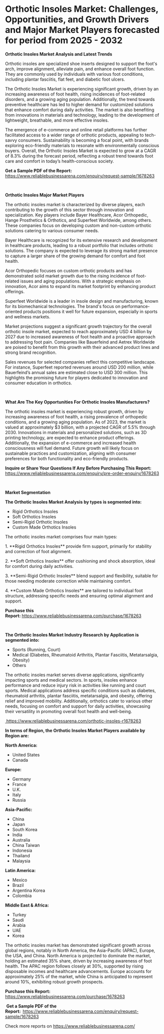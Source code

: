 <p><h1>Orthotic Insoles Market: Challenges, Opportunities, and Growth Drivers and Major Market Players forecasted for period from 2025 - 2032</h1></p><p><strong>Orthotic Insoles Market Analysis and Latest Trends</strong></p>
<p><p>Orthotic insoles are specialized shoe inserts designed to support the foot's arch, improve alignment, alleviate pain, and enhance overall foot function. They are commonly used by individuals with various foot conditions, including plantar fasciitis, flat feet, and diabetic foot ulcers. </p><p>The Orthotic Insoles Market is experiencing significant growth, driven by an increasing awareness of foot health, rising incidences of foot-related disorders, and a growing aging population. Additionally, the trend towards preventive healthcare has led to higher demand for customized solutions that enhance comfort during daily activities. The market is also benefiting from innovations in materials and technology, leading to the development of lightweight, breathable, and more effective insoles. </p><p>The emergence of e-commerce and online retail platforms has further facilitated access to a wider range of orthotic products, appealing to tech-savvy consumers. Sustainability is becoming a focal point, with brands exploring eco-friendly materials to resonate with environmentally conscious buyers. Overall, the Orthotic Insoles Market is expected to grow at a CAGR of 8.3% during the forecast period, reflecting a robust trend towards foot care and comfort in today’s health-conscious society.</p></p>
<p><strong>Get a Sample PDF of the Report:&nbsp;</strong> <a href="https://www.reliablebusinessarena.com/enquiry/request-sample/1678263?utm_campaign=3578&utm_medium=2&utm_source=Github&utm_content=ia&utm_term=25032025&utm_id=orthotic-insoles">https://www.reliablebusinessarena.com/enquiry/request-sample/1678263</a></p>
<p>&nbsp;</p>
<p><strong>Orthotic Insoles Major Market Players</strong></p>
<p><p>The orthotic insoles market is characterized by diverse players, each contributing to the growth of this sector through innovation and specialization. Key players include Bayer Healthcare, Acor Orthopedic, Hange Prosthetics & Orthotics, and Superfeet Worldwide, among others. These companies focus on developing custom and non-custom orthotic solutions catering to various consumer needs.</p><p>Bayer Healthcare is recognized for its extensive research and development in healthcare products, leading to a robust portfolio that includes orthotic solutions. The company is expected to leverage its strong market presence to capture a larger share of the growing demand for comfort and foot health.</p><p>Acor Orthopedic focuses on custom orthotic products and has demonstrated solid market growth due to the rising incidence of foot-related issues and aging populations. With a strategic emphasis on innovation, Acor aims to expand its market footprint by enhancing product offerings.</p><p>Superfeet Worldwide is a leader in insole design and manufacturing, known for its biomechanical technologies. The brand's focus on performance-oriented products positions it well for future expansion, especially in sports and wellness markets.</p><p>Market projections suggest a significant growth trajectory for the overall orthotic insole market, expected to reach approximately USD 4 billion by 2027 due to increased awareness of foot health and a proactive approach to addressing foot pain. Companies like Bauerfeind and Aetrex Worldwide are poised to benefit from this growth with their advanced product lines and strong brand recognition.</p><p>Sales revenues for selected companies reflect this competitive landscape. For instance, Superfeet reported revenues around USD 200 million, while Bauerfeind’s annual sales are estimated close to USD 300 million. This highlights the promising future for players dedicated to innovation and consumer education in orthotics.</p></p>
<p>&nbsp;</p>
<p><strong>What Are The Key Opportunities For Orthotic Insoles Manufacturers?</strong></p>
<p><p>The orthotic insoles market is experiencing robust growth, driven by increasing awareness of foot health, a rising prevalence of orthopedic conditions, and a growing aging population. As of 2023, the market is valued at approximately $3 billion, with a projected CAGR of 5.5% through 2030. Innovations in materials and personalized solutions, such as 3D printing technology, are expected to enhance product offerings. Additionally, the expansion of e-commerce and increased health consciousness will fuel demand. Future growth will likely focus on sustainable practices and customization, aligning with consumer preferences for both functionality and eco-friendly products.</p></p>
<p><strong>Inquire or Share Your Questions If Any Before Purchasing This Report:</strong> <a href="https://www.reliablebusinessarena.com/enquiry/pre-order-enquiry/1678263?utm_campaign=3578&utm_medium=2&utm_source=Github&utm_content=ia&utm_term=25032025&utm_id=orthotic-insoles">https://www.reliablebusinessarena.com/enquiry/pre-order-enquiry/1678263</a></p>
<p>&nbsp;</p>
<p><strong>Market Segmentation</strong></p>
<p><strong>The Orthotic Insoles Market Analysis by types is segmented into:</strong></p>
<p><ul><li>Rigid Orthotics Insoles</li><li>Soft Orthotics Insoles</li><li>Semi-Rigid Orthotic Insoles</li><li>Custom Made Orthotics Insoles</li></ul></p>
<p><p>The orthotic insoles market comprises four main types: </p><p>1. **Rigid Orthotics Insoles** provide firm support, primarily for stability and correction of foot alignment.</p><p>2. **Soft Orthotics Insoles** offer cushioning and shock absorption, ideal for comfort during daily activities.</p><p>3. **Semi-Rigid Orthotic Insoles** blend support and flexibility, suitable for those needing moderate correction while maintaining comfort.</p><p>4. **Custom Made Orthotics Insoles** are tailored to individual foot structure, addressing specific needs and ensuring optimal alignment and support.</p></p>
<p><strong>Purchase this Report:&nbsp;</strong><a href="https://www.reliablebusinessarena.com/purchase/1678263?utm_campaign=3578&utm_medium=2&utm_source=Github&utm_content=ia&utm_term=25032025&utm_id=orthotic-insoles">https://www.reliablebusinessarena.com/purchase/1678263</a></p>
<p>&nbsp;</p>
<p><strong>The Orthotic Insoles Market Industry Research by Application is segmented into:</strong></p>
<p><ul><li>Sports (Running, Court)</li><li>Medical (Diabetes, Rheumatoid Arthritis, Plantar Fasciitis, Metatarsalgia, Obesity)</li><li>Others</li></ul></p>
<p><p>The orthotic insoles market serves diverse applications, significantly impacting sports and medical sectors. In sports, insoles enhance performance and reduce injury risk in activities like running and court sports. Medical applications address specific conditions such as diabetes, rheumatoid arthritis, plantar fasciitis, metatarsalgia, and obesity, offering relief and improved mobility. Additionally, orthotics cater to various other needs, focusing on comfort and support for daily activities, showcasing their versatility in promoting overall foot health and well-being.</p></p>
<p><a href="https://www.reliablebusinessarena.com/orthotic-insoles-r1678263?utm_campaign=3578&utm_medium=2&utm_source=Github&utm_content=ia&utm_term=25032025&utm_id=orthotic-insoles">&nbsp;https://www.reliablebusinessarena.com/orthotic-insoles-r1678263</a></p>
<p><strong>In terms of Region, the Orthotic Insoles Market Players available by Region are:</strong></p>
<p>
    <p> <strong> North America: </strong>
        <ul>
            <li>United States</li>
            <li>Canada</li>
        </ul>
        </p> 
    <p> <strong> Europe: </strong>
        <ul>
            <li>Germany</li>
            <li>France</li>
            <li>U.K.</li>
            <li>Italy</li>
            <li>Russia</li>
        </ul>
        </p> 
    <p> <strong> Asia-Pacific: </strong>
        <ul>
            <li>China</li>
            <li>Japan</li>
            <li>South Korea</li>
            <li>India</li>
            <li>Australia</li>
            <li>China Taiwan</li>
            <li>Indonesia</li>
            <li>Thailand</li>
            <li>Malaysia</li>
        </ul>
        </p> 
    <p> <strong> Latin America: </strong>
        <ul>
            <li>Mexico</li>
            <li>Brazil</li>
            <li>Argentina Korea</li>
            <li>Colombia</li>
        </ul>
        </p> 
    <p> <strong> Middle East & Africa: </strong>
        <ul>
            <li>Turkey</li>
            <li>Saudi</li>
            <li>Arabia</li>
            <li>UAE</li>
            <li>Korea</li>
        </ul>
    </p>
    </p>
<p><p>The orthotic insoles market has demonstrated significant growth across global regions, notably in North America, the Asia-Pacific (APAC), Europe, the USA, and China. North America is projected to dominate the market, holding an estimated 35% share, driven by increasing awareness of foot health. The APAC region follows closely at 30%, supported by rising disposable incomes and healthcare advancements. Europe accounts for approximately 25% of the market, while China is anticipated to represent around 10%, exhibiting robust growth prospects.</p></p>
<p><strong>Purchase this Report: </strong><a href="https://www.reliablebusinessarena.com/purchase/1678263?utm_campaign=3578&utm_medium=2&utm_source=Github&utm_content=ia&utm_term=25032025&utm_id=orthotic-insoles">https://www.reliablebusinessarena.com/purchase/1678263</a></p>
<p>&nbsp;<strong>Get a Sample PDF of the Report:&nbsp;&nbsp;</strong><a href="https://www.reliablebusinessarena.com/enquiry/request-sample/1678263?utm_campaign=3578&utm_medium=2&utm_source=Github&utm_content=ia&utm_term=25032025&utm_id=orthotic-insoles">https://www.reliablebusinessarena.com/enquiry/request-sample/1678263</a></p>
<p><strong></strong></p>
<p>Check more reports on <a href="https://www.reliablebusinessarena.com/?utm_campaign=3578&utm_medium=2&utm_source=Github&utm_content=ia&utm_term=25032025&utm_id=orthotic-insoles">https://www.reliablebusinessarena.com/</a></p>